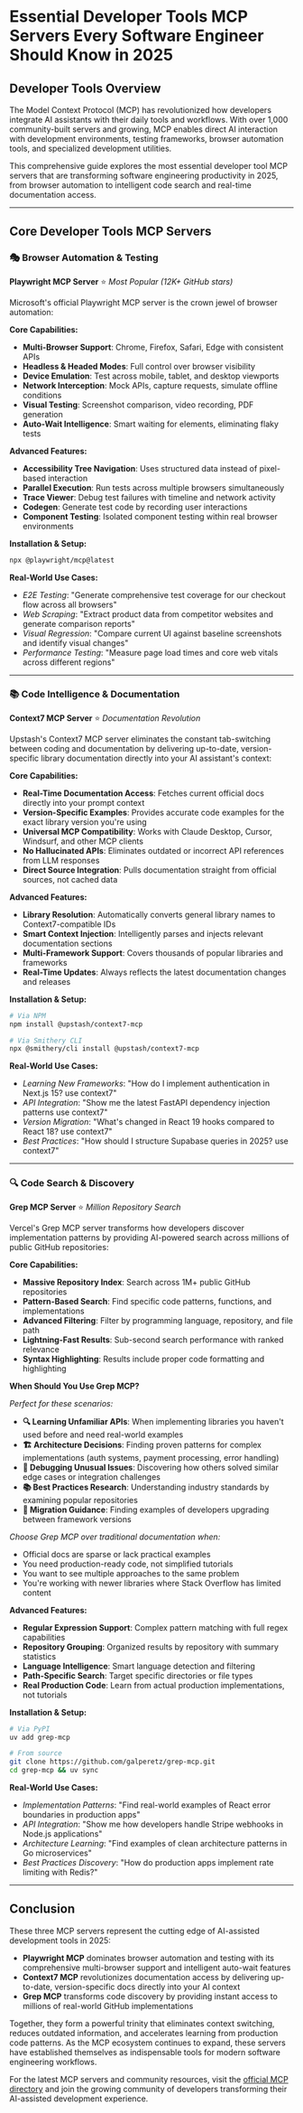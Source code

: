 # Essential Developer Tools MCP Servers Every Software Engineer Should Know in 2025

## Developer Tools Overview

The Model Context Protocol (MCP) has revolutionized how developers integrate AI assistants with their daily tools and workflows. With over 1,000 community-built servers and growing, MCP enables direct AI interaction with development environments, testing frameworks, browser automation tools, and specialized development utilities.

This comprehensive guide explores the most essential developer tool MCP servers that are transforming software engineering productivity in 2025, from browser automation to intelligent code search and real-time documentation access.

---

## Core Developer Tools MCP Servers

### 🎭 Browser Automation & Testing

**Playwright MCP Server** ⭐ *Most Popular (12K+ GitHub stars)*

Microsoft's official Playwright MCP server is the crown jewel of browser automation:

**Core Capabilities:**
- **Multi-Browser Support**: Chrome, Firefox, Safari, Edge with consistent APIs
- **Headless & Headed Modes**: Full control over browser visibility
- **Device Emulation**: Test across mobile, tablet, and desktop viewports
- **Network Interception**: Mock APIs, capture requests, simulate offline conditions
- **Visual Testing**: Screenshot comparison, video recording, PDF generation
- **Auto-Wait Intelligence**: Smart waiting for elements, eliminating flaky tests

**Advanced Features:**
- **Accessibility Tree Navigation**: Uses structured data instead of pixel-based interaction
- **Parallel Execution**: Run tests across multiple browsers simultaneously
- **Trace Viewer**: Debug test failures with timeline and network activity
- **Codegen**: Generate test code by recording user interactions
- **Component Testing**: Isolated component testing within real browser environments

**Installation & Setup:**
```bash
npx @playwright/mcp@latest
```

**Real-World Use Cases:**
- *E2E Testing*: "Generate comprehensive test coverage for our checkout flow across all browsers"
- *Web Scraping*: "Extract product data from competitor websites and generate comparison reports"
- *Visual Regression*: "Compare current UI against baseline screenshots and identify visual changes"
- *Performance Testing*: "Measure page load times and core web vitals across different regions"

---

### 📚 Code Intelligence & Documentation

**Context7 MCP Server** ⭐ *Documentation Revolution*

Upstash's Context7 MCP server eliminates the constant tab-switching between coding and documentation by delivering up-to-date, version-specific library documentation directly into your AI assistant's context:

**Core Capabilities:**
- **Real-Time Documentation Access**: Fetches current official docs directly into your prompt context
- **Version-Specific Examples**: Provides accurate code examples for the exact library version you're using
- **Universal MCP Compatibility**: Works with Claude Desktop, Cursor, Windsurf, and other MCP clients
- **No Hallucinated APIs**: Eliminates outdated or incorrect API references from LLM responses
- **Direct Source Integration**: Pulls documentation straight from official sources, not cached data

**Advanced Features:**
- **Library Resolution**: Automatically converts general library names to Context7-compatible IDs
- **Smart Context Injection**: Intelligently parses and injects relevant documentation sections
- **Multi-Framework Support**: Covers thousands of popular libraries and frameworks
- **Real-Time Updates**: Always reflects the latest documentation changes and releases

**Installation & Setup:**
```bash
# Via NPM
npm install @upstash/context7-mcp

# Via Smithery CLI
npx @smithery/cli install @upstash/context7-mcp
```

**Real-World Use Cases:**
- *Learning New Frameworks*: "How do I implement authentication in Next.js 15? use context7"
- *API Integration*: "Show me the latest FastAPI dependency injection patterns use context7"
- *Version Migration*: "What's changed in React 19 hooks compared to React 18? use context7"
- *Best Practices*: "How should I structure Supabase queries in 2025? use context7"

---

### 🔍 Code Search & Discovery

**Grep MCP Server** ⭐ *Million Repository Search*

Vercel's Grep MCP server transforms how developers discover implementation patterns by providing AI-powered search across millions of public GitHub repositories:

**Core Capabilities:**
- **Massive Repository Index**: Search across 1M+ public GitHub repositories
- **Pattern-Based Search**: Find specific code patterns, functions, and implementations
- **Advanced Filtering**: Filter by programming language, repository, and file path
- **Lightning-Fast Results**: Sub-second search performance with ranked relevance
- **Syntax Highlighting**: Results include proper code formatting and highlighting

**When Should You Use Grep MCP?**

*Perfect for these scenarios:*
- **🔍 Learning Unfamiliar APIs**: When implementing libraries you haven't used before and need real-world examples
- **🏗️ Architecture Decisions**: Finding proven patterns for complex implementations (auth systems, payment processing, error handling)
- **🐛 Debugging Unusual Issues**: Discovering how others solved similar edge cases or integration challenges  
- **📚 Best Practices Research**: Understanding industry standards by examining popular repositories
- **🔧 Migration Guidance**: Finding examples of developers upgrading between framework versions

*Choose Grep MCP over traditional documentation when:*
- Official docs are sparse or lack practical examples
- You need production-ready code, not simplified tutorials
- You want to see multiple approaches to the same problem
- You're working with newer libraries where Stack Overflow has limited content

**Advanced Features:**
- **Regular Expression Support**: Complex pattern matching with full regex capabilities
- **Repository Grouping**: Organized results by repository with summary statistics
- **Language Intelligence**: Smart language detection and filtering
- **Path-Specific Search**: Target specific directories or file types
- **Real Production Code**: Learn from actual production implementations, not tutorials

**Installation & Setup:**
```bash
# Via PyPI
uv add grep-mcp

# From source
git clone https://github.com/galperetz/grep-mcp.git
cd grep-mcp && uv sync
```

**Real-World Use Cases:**
- *Implementation Patterns*: "Find real-world examples of React error boundaries in production apps"
- *API Integration*: "Show me how developers handle Stripe webhooks in Node.js applications"
- *Architecture Learning*: "Find examples of clean architecture patterns in Go microservices"
- *Best Practices Discovery*: "How do production apps implement rate limiting with Redis?"

---

## Conclusion

These three MCP servers represent the cutting edge of AI-assisted development tools in 2025:

- **Playwright MCP** dominates browser automation and testing with its comprehensive multi-browser support and intelligent auto-wait features
- **Context7 MCP** revolutionizes documentation access by delivering up-to-date, version-specific docs directly into your AI context
- **Grep MCP** transforms code discovery by providing instant access to millions of real-world GitHub implementations

Together, they form a powerful trinity that eliminates context switching, reduces outdated information, and accelerates learning from production code patterns. As the MCP ecosystem continues to expand, these servers have established themselves as indispensable tools for modern software engineering workflows.

For the latest MCP servers and community resources, visit the [official MCP directory](https://github.com/modelcontextprotocol/servers) and join the growing community of developers transforming their AI-assisted development experience.
